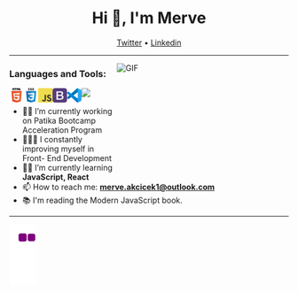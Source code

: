 <h1 align="center">Hi 👋, I'm Merve</h1>


<p align="center">
  <a href="https://twitter.com/merveeakcicek">Twitter</a> •
  <a href="https://www.linkedin.com/in/merve-akcicek/">Linkedin</a> 
</p>

---
<img align="right" alt="GIF" src="https://media.giphy.com/media/q6RoNkLlFNjaw/giphy.gif" top="20px" width="310" height="210" /> 

### Languages and Tools:
<a href = 'https://en.wikipedia.org/wiki/HTML'> <img align="left" alt="HTML5" width="26px" src="https://raw.githubusercontent.com/github/explore/80688e429a7d4ef2fca1e82350fe8e3517d3494d/topics/html/html.png"/></a>
<a href = 'https://en.wikipedia.org/wiki/CSS'> <img align="left" alt="CSS3" width="26px" src="https://raw.githubusercontent.com/github/explore/80688e429a7d4ef2fca1e82350fe8e3517d3494d/topics/css/css.png"/></a>
<a href = 'https://www.javascript.com/'> <img align="left" alt="JavaScript" width="26px" src="https://raw.githubusercontent.com/github/explore/80688e429a7d4ef2fca1e82350fe8e3517d3494d/topics/javascript/javascript.png"/></a>
<a href = 'https://getbootstrap.com/'> 
<img align="left" alt="Bootstrap" width="26px" src="https://raw.githubusercontent.com/github/explore/80688e429a7d4ef2fca1e82350fe8e3517d3494d/topics/bootstrap/bootstrap.png"/></a>
<a href = 'https://code.visualstudio.com/'> 
<img align="left" alt="Visual Studio Code" width="26px" src="https://raw.githubusercontent.com/github/explore/80688e429a7d4ef2fca1e82350fe8e3517d3494d/topics/visual-studio-code/visual-studio-code.png"/></a>
<a href = 'https://git-scm.com/'> <img width="30px" src="https://img.icons8.com/color/48/000000/git.png"/>
</a>

- 🏃‍♀️ I’m currently working on Patika Bootcamp Acceleration Program
- 👩🏻‍💻 I constantly improving myself in Front- End Development
- 🧚🏻 I’m currently learning **JavaScript, React**
- 📫 How to reach me: **merve.akcicek1@outlook.com**
- 📚 I'm reading the Modern JavaScript book.

---


![snake gif](https://github.com/merveakcicek/merveakcicek/blob/output/github-contribution-grid-snake.gif)
